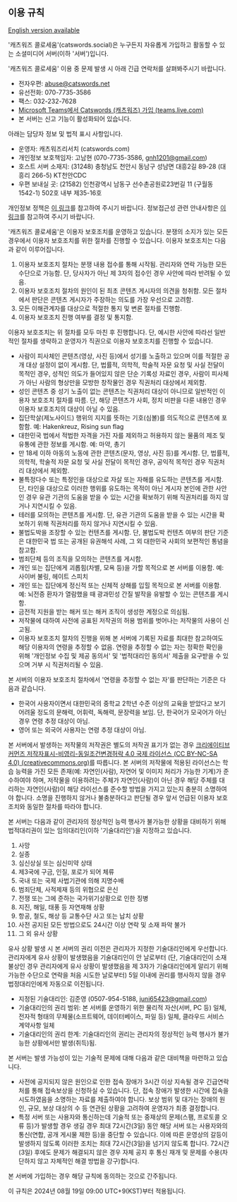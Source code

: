 ## 이용 규칙
[English version available](site_extended_description_EN.md)

'캐츠워즈 콜로세움'(catswords.social)은 누구든지 자유롭게 가입하고 활동할 수 있는 소셜미디어 서버(이하 '서버')입니다.

'캐츠워즈 콜로세움' 이용 중 문제 발생 시 아래 긴급 연락처를 살펴봐주시기 바랍니다.

* 전자우편: abuse@catswords.net
* 유선전화: 070-7735-3586
* 팩스: 032-232-7628
* [Microsoft Teams에서 Catswords (캐츠워즈) 가입 (teams.live.com)](https://teams.live.com/l/community/FEACHncAhq8ldnojAI)
* 본 서버는 신고 기능이 활성화되어 있습니다.

아래는 담당자 정보 및 법적 표시 사항입니다.

* 운영자: 캐츠워즈리서치 (catswords.com)
* 개인정보 보호책임자: 고남현 (070-7735-3586, gnh1201@gmail.com)
* 호스트 서버 소재지: (31248) 충청남도 천안시 동남구 성남면 대흥2길 89-28 (대흥리 266-5) KT천안CDC
* 우편 보내실 곳: (21582) 인천광역시 남동구 선수촌공원로23번길 11 (구월동 1542-1) 502호 내부 제35-16호

개인정보 정책은 [이 링크](site_terms.md)를 참고하여 주시기 바랍니다. 정보접근성 관련 안내사항은 [이 링크](accessibility.md)를 참고하여 주시기 바랍니다.

'캐츠워즈 콜로세움'은 이용자 보호조치를 운영하고 있습니다. 분쟁의 소지가 있는 모든 경우에서 이용자 보호조치를 위한 절차를 진행할 수 있습니다. 이용자 보호조치는 다음과 같이 이루어집니다.

1. 이용자 보호조치 절차는 분쟁 내용 접수를 통해 시작됨. 관리자와 연락 가능한 모든 수단으로 가능함. 단, 당사자가 아닌 제 3자의 접수인 경우 사안에 따라 반려될 수 있음.
2. 이용자 보호조치 절차의 원인이 된 최초 콘텐츠 게시자의 의견을 청취함. 모든 절차에서 판단은 콘텐츠 게시자가 주장하는 의도를 가장 우선으로 고려함.
3. 모든 이해관계자를 대상으로 적절한 통지 및 변론 절차를 진행함.
4. 이용자 보호조치 진행 여부를 결정 및 통지함.

이용자 보호조치는 위 절차를 모두 마친 후 진행합니다. 단, 예시한 사안에 따라선 일반적인 절차를 생략하고 운영자가 직권으로 이용자 보호조치를 진행할 수 있습니다.

* 사람이 피사체인 콘텐츠(영상, 사진 등)에서 성기를 노출하고 있으며 이를 적절한 공개 대상 설정이 없이 게시함. 단, 법률적, 의학적, 학술적 자문 요청 및 사실 전달이 목적인 경우, 성적인 의도가 들어있지 않은 단순 기록성 자료인 경우, 사람이 피사체가 아닌 사람의 형상만을 모방한 창작물인 경우 직권처리 대상에서 제외함.
* 성인 콘텐츠 중 성기 노출이 없는 콘텐츠는 직권처리 대상이 아니므로 일반적인 이용자 보호조치 절차를 따름. 단, 해당 콘텐츠가 사회, 정치 비판을 다룬 내용인 경우 이용자 보호조치의 대상이 아닐 수 있음.
* 집단학살(제노사이드) 행위의 지지를 뜻하는 기호(심볼)를 의도적으로 콘텐츠에 포함함. 예: Hakenkreuz, Rising sun flag
* 대한민국 법에서 적법한 자격을 가진 자를 제외하고 허용하지 않는 물품의 제조 및 유통에 관한 정보를 게시함. 예: 마약, 총기
* 만 18세 이하 아동의 노동에 관한 콘텐츠(문자, 영상, 사진 등)를 게시함. 단, 법률적, 의학적, 학술적 자문 요청 및 사실 전달이 목적인 경우, 공익적 목적인 경우 직권처리 대상에서 제외함.
* 불특정다수 또는 특정인을 대상으로 자살 또는 자해를 유도하는 콘텐츠를 게시함. 단, 타인을 대상으로 이러한 행위를 유도하는 목적이 아닌 게시자 본인에 관한 사안인 경우 유관 기관의 도움을 받을 수 있는 시간을 확보하기 위해 직권처리를 하지 않거나 지연시킬 수 있음.
* 테러를 모의하는 콘텐츠를 게시함. 단, 유관 기관의 도움을 받을 수 있는 시간을 확보하기 위해 직권처리를 하지 않거나 지연시킬 수 있음.
* 불법도박을 조장할 수 있는 컨텐츠를 게시함. 단, 불법도박 컨텐츠 여부의 판단 기준은 대한민국 법 또는 공개된 유권해석 사례, 그 외 대한민국 사회의 보편적인 통념을 참고함.
* 범죄단체 등의 조직을 모의하는 콘텐츠를 게시함.
* 개인 또는 집단에게 괴롭힘(차별, 모욕 등)을 가할 목적으로 본 서버를 이용함. 예: 사이버 불링, 헤이트 스피치
* 개인 또는 집단에게 정신적 또는 신체적 상해를 입힐 목적으로 본 서버를 이용함. 예: 뇌전증 환자가 열람했을 때 광과민성 간질 발작을 유발할 수 있는 콘텐츠를 게시함.
* 금전적 지원을 받는 해커 또는 해커 조직이 생성한 계정으로 의심됨.
* 저작물에 대하여 사전에 공표된 저작권의 허용 범위를 벗어나는 저작물의 사용이 신고됨.
* 이용자 보호조치 절차의 진행을 위해 본 서버에 기록된 자료를 최대한 참고하여도 해당 이용자의 연령을 추정할 수 없음. 연령을 추정할 수 없는 자는 정확한 확인을 위해 '개인정보 수집 및 제공 동의서' 및 '법적대리인 동의서' 제출을 요구받을 수 있으며 거부 시 직권처리될 수 있음.

본 서버의 이용자 보호조치 절차에서 '연령을 추정할 수 없는 자'를 판단하는 기준은 다음과 같습니다.

* 한국어 사용자이면서 대한민국의 중학교 2학년 수준 이상의 교육을 받았다고 보기 어려울 정도의 문해력, 어휘력, 독해력, 문장력을 보임. 단, 한국어가 모국어가 아닌 경우 연령 추정 대상이 아님.
* 영어 또는 외국어 사용자는 연령 추정 대상이 아님.

본 서버에서 발생하는 저작물의 저작권은 별도의 저작권 표기가 없는 경우 [크리에이티브 커먼즈 저작자표시-비영리-동일조건변경허락 4.0 국제 라이선스 (CC BY-NC-SA 4.0) (creativecommons.org)](https://creativecommons.org/licenses/by-nc-sa/4.0/)를 따릅니다. 본 서버의 저작물에 적용된 라이선스는 학습 능력을 가진 모든 존재(예: 자연인(사람), 자연어 및 이미지 처리가 가능한 기계)가 준수하여야 하며, 저작물을 이용하려는 주체가 자연인(사람)이 아닌 경우 해당 주체를 대리하는 자연인(사람)이 해당 라이선스를 준수할 방법을 가지고 있는지 충분히 소명하여야 합니다. 소명을 진행하지 않거나 불충분하다고 판단될 경우 앞서 언급된 이용자 보호조치와 동일한 절차를 따라야 합니다.

본 서버는 다음과 같이 관리자의 정상적인 능력 행사가 불가능한 상황을 대비하기 위해 법적대리권이 있는 임의대리인(이하 '기술대리인')을 지정하고 있습니다.

1. 사망
2. 실종
3. 심신상실 또는 심신미약 상태
4. 제3국에 구금, 인질, 포로가 되어 체류
5. 국내 또는 국제 사법기관에 의해 지명수배
6. 범죄단체, 사적제재 등의 위협으로 은신
7. 전쟁 또는 그에 준하는 국가위기상황으로 인한 징병
8. 지진, 해일, 태풍 등 자연재해 상황
9. 항공, 철도, 해상 등 교통수단 사고 또는 납치 상황
10. 사전 공지된 모든 방법으로도 24시간 이상 연락 및 소재 파악 불가
11. 그 외 유사 상황

유사 상황 발생 시 본 서버의 권리 이전은 관리자가 지정한 기술대리인에게 우선합니다. 관리자에게 유사 상황이 발생했음을 기술대리인이 안 날로부터 (단, 기술대리인이 소재불상인 경우 관리자에게 유사 상황이 발생했음을 제 3자가 기술대리인에게 알리기 위해 가능한 수단으로 연락을 처음 시도한 날로부터) 5일 이내에 권리를 행사하지 않을 경우 법정대리인에게 자동으로 이전됩니다.

* 지정된 기술대리인: 김준영 (0507-954-5188, juni65423@gmail.com)
* 기술대리인의 권리 범위: 본 서버를 운영하기 위한 물리적 자산(서버, PC 등) 일체, 전자적 형태의 무체물(소프트웨어, 데이터베이스, 파일 등) 일체, 클라우드 서비스 계약사항 일체
* 기술대리인의 권리 한계: 기술대리인의 권리는 관리자의 정상적인 능력 행사가 불가능한 상황에서만 발생(취득)됨.

본 서버는 발생 가능성이 있는 기술적 문제에 대해 다음과 같은 대비책을 마련하고 있습니다.

* 사전에 공지되지 않은 원인으로 인한 접속 장애가 3시간 이상 지속될 경우 긴급연락처를 통해 접속보상을 신청하실 수 있습니다. 단, 접속 장애가 발생한 시간에 접속을 시도하였음을 소명하는 자료를 제출하여야 합니다. 보상 범위 및 대가는 장애의 원인, 규모, 보상 대상의 수 등 연관된 상황을 고려하여 운영자가 최종 결정합니다.
* 특정 서버 또는 사용자와 통신하는데 기술적 또는 중재상의 문제(스팸, 프로토콜 오류 등)가 발생할 경우 생길 경우 최대 72시간(3일) 동안 해당 서버 또는 사용자와의 통신(연합, 공개 게시물 제한 등)을 중단할 수 있습니다. 이에 따른 운영상의 갈등이 발생하지 않도록 이러한 조치는 최대 72시간(3일)을 넘기지 않도록 합니다. 72시간(3일) 후에도 문제가 해결되지 않은 경우 자체 공지 후 통신 재개 및 문제를 수용(차단하지 않고 자체적인 해결 방법을 강구)합니다.

본 서버에 가입하는 경우 해당 규칙에 동의하는 것으로 간주됩니다.

이 규칙은 2024년 08월 19일 09:00 UTC+9(KST)부터 적용됩니다.
